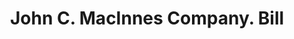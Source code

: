---
doi: 10.7916/D89S331K
date_other: '1910'
date_other_textual: 1910-1919
form: printed ephemera
genre:
- Invoices
name:
- John C. MacInnes Company
object_in_context_url: https://biggert.cul.columbia.edu/items/view/ave_biggert_00530
subject_hierarchical_geographic:
- Worcester, Massachusetts, United States
subject_name:
- John C. MacInnes Company
title: John C. MacInnes Company. Bill
sort_title: John C. MacInnes Company. Bill
call_number: ave_biggert_00530
coordinates:
- 42.266666666666666,-71.8
pid: ave_biggert_00530
identifiers: ave_biggert_00530
thumbnail: https://derivativo-3.library.columbia.edu/iiif/2/ldpd:343789/full/!256,256/0/native.jpg
permalink: "/biggert/ave_biggert_00530/"
layout: iiif-image-page
---
